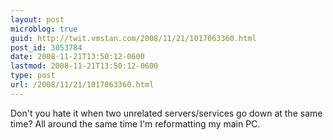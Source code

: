 ```yaml
---
layout: post
microblog: true
guid: http://twit.vmstan.com/2008/11/21/1017063360.html
post_id: 3053784
date: 2008-11-21T13:50:12-0600
lastmod: 2008-11-21T13:50:12-0600
type: post
url: /2008/11/21/1017063360.html
---
```

Don't you hate it when two unrelated servers/services go down at the same time? All around the same time I'm reformatting my main PC.
